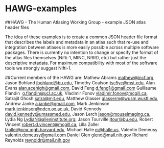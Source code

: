 # HAWG-examples

##HAWG - The Human Atlasing Working Group - example JSON atlas header files

The idea of these examples is to create a common JSON header file format that describes the labels and metadata in an atlas such that re-use and integration between atlases is more easily possible across multiple software packages. There is currently no intention to change or specify the format of the atlas files themselves (Nifti-1, MINC, NRRD, etc) but rather just the descriptive metadata. 
For maximum compatibility with most of the software tools we strongly suggest Nifti-1.  

##Current members of the HAWG are:
Mathew Abrams <mathew@incf.org>,
Jason Bohland <jbohland@bu.edu>,
Timothy Coalson <tsc5yc@mst.edu>,
Alan Evans <alan.acehigh@gmail.com>,
David Feng <d.feng1@gmail.com>
Guillaume Flandin  <g.flandin@ucl.ac.uk>,
Vladimir Fonov <vladimir.fonov@mcgill.ca>,
Satrajit Ghosh <satra@mit.edu>,
Matthew Glasser <glasserm@wusm.wustl.edu>,
Andrew Janke <a.janke@gmail.com>,
Mark Jenkinson <mark.jenkinson@ndcn.ox.ac.uk>,
David Kennedy <david.kennedy@umassmed.edu>,
Jason Lerch <jason@mouseimaging.ca>,
Lydia Ng <LydiaN@alleninstitute.org>,
Jason Tourville <jtour@bu.edu>,
Robert Vincent <robert.d.vincent@mcgill.ca>,
Lilla Zollei <lzollei@nmr.mgh.harvard.edu>,
Michael Halle <m@halle.us>,
Valentin Demeusy <valentin.demeusy@gmail.com> 
Daniel Glen <glend@mail.nih.gov>
Richard Reynolds <reynoldr@mail.nih.gov>

